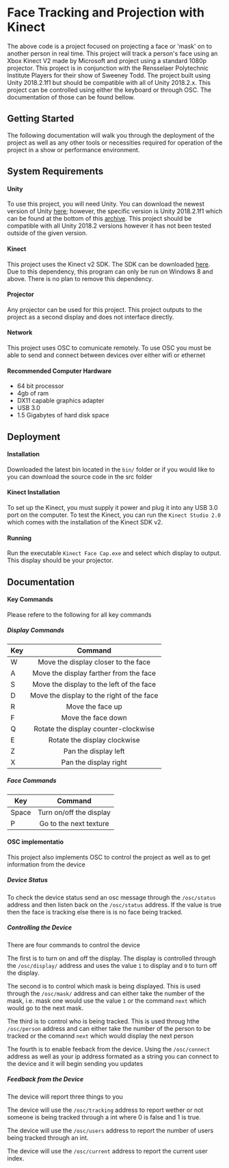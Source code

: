 # Face Tracking and Projection with Kinect

The above code is a project focused on projecting a face or 'mask' on to another person in real time. This project will track a person's face using an Xbox Kinect V2 made by Microsoft and project using a standard 1080p projector. This project is in conjunction with the Rensselaer Polytechnic Institute Players for their show of Sweeney Todd. The project built using Unity 2018.2.1f1 but should be compatible with all of Unity 2018.2.x. This project can be controlled using either the keyboard or through OSC. The documentation of those can be found bellow. 

## Getting Started

The following documentation will walk you through the deployment of the project as well as any other tools or necessities required for operation of the project in a show or performance environment.

## System Requirements
#### Unity
To use this project, you will need Unity. You can download the newest version of Unity [here](https://unity3d.com/get-unity/download); however, the specific version is Unity 2018.2.1f1 which can be found at the bottom of this [archive](https://unity3d.com/get-unity/download/archive).  This project should be compatible with all Unity 2018.2 versions however it has not been tested outside of the given version.

#### Kinect
This project uses the Kinect v2 SDK. The SDK can be downloaded [here](https://www.microsoft.com/en-us/download/details.aspx?id=44561). Due to this dependency, this program can only be run on Windows 8 and above. There is no plan to remove this dependency.

#### Projector
Any projector can be used for this project. This project outputs to the project as a second display and does not interface directly.

#### Network
This project uses OSC to comunicate remotely. To use OSC you must be able to send and connect between devices over either wifi or ethernet

#### Recommended Computer Hardware
* 64 bit processor
* 4gb of ram
* DX11 capable graphics adapter
* USB 3.0 
* 1.5 Gigabytes of hard disk space

## Deployment
#### Installation
Downloaded the latest bin located in the `bin/` folder or if you would like to you can download the source code in the src folder

#### Kinect Installation
To set up the Kinect, you must supply it power and plug it into any USB 3.0 port on the computer. To test the Kinect, you can run the `Kinect Studio 2.0` which comes with the installation of the  Kinect SDK v2.  

#### Running
Run the executable `Kinect Face Cap.exe` and select which display to output. This display should be your projector. 

## Documentation
#### Key Commands
Please refere to the following for all key commands
##### Display Commands
| Key           | Command      |
| ------------- |:-------------:|
| W      | Move the display closer to the face|
| A      |  Move the display farther from the face|
| S      | Move the display to the left of the face|
| D      | Move the display to the right of the face|
| R      | Move the face up|
| F      | Move the face down|
| Q      | Rotate the display counter-clockwise|
| E      | Rotate the display clockwise |
| Z      |  Pan the display left|
| X      |  Pan the display right|

##### Face Commands
| Key           | Command      |
| ------------- |:-------------:|
| Space     | Turn on/off the display|
| P      |  Go to the next texture|

#### OSC implementatio
This project also implements OSC to control the project as well as to get information from the device

##### Device Status
To check the device status send an osc message through the `/osc/status` address and then listen back on the `/osc/status` address. If the value is true then the face is tracking else there is is no face being tracked.
##### Controlling the Device 
There are four commands to control the device 

The first is to turn on and off the display. The display is controlled through the `/osc/display/` address and uses the value `1` to display and `0` to turn off the display.

The second is to control which mask is being displayed. This is used through the `/osc/mask/` address and can either take the number of the mask, i.e. mask one would use the value `1` or the command `next` which would go to the next mask.

The third is to control who is being tracked. This is used throug hthe `/osc/person` address and can either take the number of the person to be tracked or the comannd `next` which would display the next person

The fourth is to enable feeback from the device. Using the `/osc/connect` address as well as your ip address formated as a string you can connect to the device and it will begin sending you updates

##### Feedback from the Device
The device will report three things to you

The device will use the `/osc/tracking` address to report wether or not someone is being tracked through a int where 0 is false and 1 is true.

The device will use the `/osc/users` address to report the number of users being tracked through an int.

The device will use the `/osc/current` address to report the current user index.